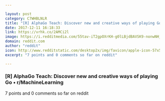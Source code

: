 ```yaml
---

layout: post
category: C7WHBLNLR
title: "[R] AlphaGo Teach: Discover new and creative ways of playing Go • r/MachineLearning"
date: 2017-12-11 16:18:33
link: https://vrhk.co/2AMCi2l
image: https://i.redditmedia.com/55tav-iT2gpOXrKH-g0lLBjdBAVSK9-nonwNH_6syMU.jpg?w=320&s=d0bd98b815614e353e4883ab9b63010c
domain: reddit.com
author: "reddit"
icon: http://www.redditstatic.com/desktop2x/img/favicon/apple-icon-57x57.png
excerpt: "7 points and 0 comments so far on reddit"

---
```


### [R] AlphaGo Teach: Discover new and creative ways of playing Go • r/MachineLearning

7 points and 0 comments so far on reddit